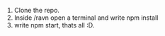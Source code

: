 1) Clone the repo.
2) Inside /ravn open a terminal and write npm install
3) write npm start, thats all :D.
